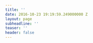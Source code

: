 ```yaml
---
title: ''
date: 2016-10-23 19:19:59.249000000 Z
layout: page
subheadline: ''
teaser: ''
header: false
---
```


